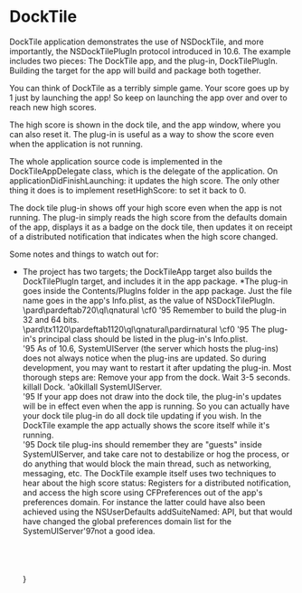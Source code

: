# DockTile

DockTile application demonstrates the use of NSDockTile, and more importantly, the NSDockTilePlugIn protocol introduced in 10.6.   The example includes two pieces:  The DockTile app, and the plug-in, DockTilePlugIn.  Building the target for the app will build and package both together.

You can think of DockTile as a terribly simple game. Your score goes up by 1 just by launching the app!  So keep on launching the app over and over to reach new high scores.

The high score is shown in the dock tile, and the app window, where you can also reset it.  The plug-in is useful as a way to show the score even when the application is not running.

The whole application source code is implemented in the DockTileAppDelegate class, which is the delegate of the application. On applicationDidFinishLaunching: it updates the high score. The only other thing it does is to implement resetHighScore: to set it back to 0.

The dock tile plug-in shows off your high score even when the app is not running. The plug-in simply reads the high score from the defaults domain of the app, displays it as a badge on the dock tile, then updates it on receipt of a distributed notification that indicates when the high score changed.

Some notes and things to watch out for:
  * The project has two targets; the DockTileApp target also builds the DockTilePlugIn target, and includes it in the app package.
  *The plug-in goes inside the Contents/PlugIns folder in the app package. Just the file name goes in the app's Info.plist, as the value of NSDockTilePlugIn.
\pard\pardeftab720\ql\qnatural
\cf0 \'95 Remember to build the plug-in 32 and 64 bits.\
\pard\tx1120\pardeftab1120\ql\qnatural\pardirnatural
\cf0 \'95 The plug-in's principal class should be listed in the plug-in's Info.plist.\
\'95 As of 10.6, SystemUIServer (the server which hosts the plug-ins) does not always notice when the plug-ins are updated. So during development, you may want to restart it after updating the plug-in.  Most thorough steps are: Remove your app from the dock. Wait 3-5 seconds. killall Dock. \'a0killall SystemUIServer.\
\'95 If your app does not draw into the dock tile, the plug-in's updates will be in effect even when the app is running.  So you can actually have your dock tile plug-in do all dock tile updating if you wish.  In the DockTile example the app actually shows the score itself while it's running.\
\'95 Dock tile plug-ins should remember they are "guests" inside SystemUIServer, and take care not to destabilize or hog the process, or do anything that would block the main thread, such as networking, messaging, etc.  The DockTile example itself uses two techniques to hear about the high score status: Registers for a distributed notification, and access the high score using CFPreferences out of the app's preferences domain.  For instance the latter could have also been achieved using the NSUserDefaults addSuiteNamed: API, but that would have changed the global preferences domain list for the SystemUIServer\'97not a good idea.\
\
\
\
\
}
